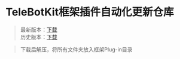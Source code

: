 # TeleBotKit框架插件自动化更新仓库

> 最新版本：[下载](https://github.com/TeleBotKit/TeleBotKit-Plugin-Free/archive/refs/heads/main.zip)  
> 历史版本：[下载](https://github.com/TeleBotKit/TeleBotKit-Plugin-Free/tags)  

> 下载后解压，将所有文件夹放入框架Plug-in目录  
